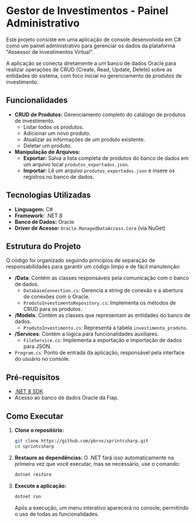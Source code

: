 # Gestor de Investimentos - Painel Administrativo

Este projeto consiste em uma aplicação de console desenvolvida em C# como um painel administrativo para gerenciar os dados da plataforma "Assessor de Investimentos Virtual".

A aplicação se conecta diretamente a um banco de dados Oracle para realizar operações de CRUD (Create, Read, Update, Delete) sobre as entidades do sistema, com foco inicial no gerenciamento de produtos de investimento.

## Funcionalidades

-   **CRUD de Produtos:** Gerenciamento completo do catálogo de produtos de investimento.
    -   Listar todos os produtos.
    -   Adicionar um novo produto.
    -   Atualizar as informações de um produto existente.
    -   Deletar um produto.
-   **Manipulação de Arquivos:**
    -   **Exportar:** Salva a lista completa de produtos do banco de dados em um arquivo local `produtos_exportados.json`.
    -   **Importar:** Lê um arquivo `produtos_exportados.json` e insere os registros no banco de dados.

## Tecnologias Utilizadas

-   **Linguagem:** C#
-   **Framework:** .NET 8
-   **Banco de Dados:** Oracle
-   **Driver de Acesso:** `Oracle.ManagedDataAccess.Core` (via NuGet)

## Estrutura do Projeto

O código foi organizado seguindo princípios de separação de responsabilidades para garantir um código limpo e de fácil manutenção:

-   **/Data**: Contém as classes responsáveis pela comunicação com o banco de dados.
    -   `DatabaseConnection.cs`: Gerencia a string de conexão e a abertura de conexões com o Oracle.
    -   `ProdutoInvestimentoRepository.cs`: Implementa os métodos de CRUD para os produtos.
-   **/Models**: Contém as classes que representam as entidades do banco de dados.
    -   `ProdutoInvestimento.cs`: Representa a tabela `investimento_produto`.
-   **/Services**: Contém a lógica para funcionalidades auxiliares.
    -   `FileService.cs`: Implementa a exportação e importação de dados para JSON.
-   `Program.cs`: Ponto de entrada da aplicação, responsável pela interface do usuário no console.

## Pré-requisitos

-   [.NET 8 SDK](https://dotnet.microsoft.com/download/dotnet/8.0)
-   Acesso ao banco de dados Oracle da Fiap.

## Como Executar

1.  **Clone o repositório:**
    ```bash
    git clone https://github.com/pbrnx/sprintcsharp.git
    cd sprintcsharp
    ```

2.  **Restaure as dependências:**
    O .NET fará isso automaticamente na primeira vez que você executar, mas se necessário, use o comando:
    ```bash
    dotnet restore
    ```

3.  **Execute a aplicação:**
    ```bash
    dotnet run
    ```

    Após a execução, um menu interativo aparecerá no console, permitindo o uso de todas as funcionalidades.

